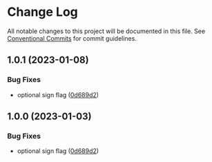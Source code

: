 # Change Log

All notable changes to this project will be documented in this file.
See [Conventional Commits](https://conventionalcommits.org) for commit guidelines.

## 1.0.1 (2023-01-08)


### Bug Fixes

* optional sign flag ([0d689d2](https://github.com/unh3o/biconomy-client-sdk/commit/0d689d214fc7abf32f4f2deabcce61041b73d642))





## 1.0.0 (2023-01-03)


### Bug Fixes

* optional sign flag ([0d689d2](https://github.com/bcnmy/biconomy-client-sdk/commit/0d689d214fc7abf32f4f2deabcce61041b73d642))
